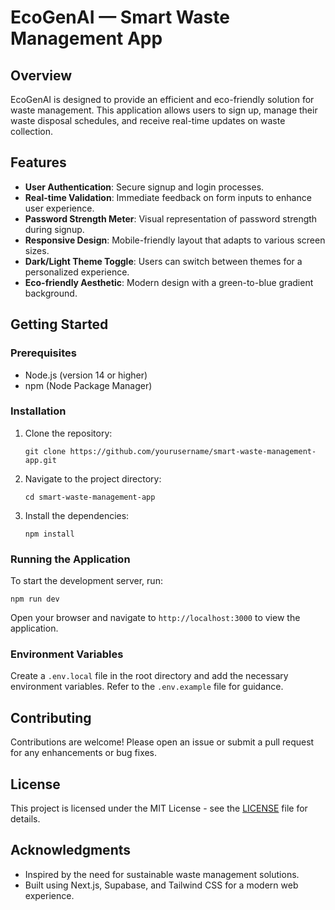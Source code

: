 # EcoGenAI — Smart Waste Management App

## Overview
EcoGenAI is designed to provide an efficient and eco-friendly solution for waste management. This application allows users to sign up, manage their waste disposal schedules, and receive real-time updates on waste collection.

## Features
- **User Authentication**: Secure signup and login processes.
- **Real-time Validation**: Immediate feedback on form inputs to enhance user experience.
- **Password Strength Meter**: Visual representation of password strength during signup.
- **Responsive Design**: Mobile-friendly layout that adapts to various screen sizes.
- **Dark/Light Theme Toggle**: Users can switch between themes for a personalized experience.
- **Eco-friendly Aesthetic**: Modern design with a green-to-blue gradient background.

## Getting Started

### Prerequisites
- Node.js (version 14 or higher)
- npm (Node Package Manager)

### Installation
1. Clone the repository:
   ```
   git clone https://github.com/yourusername/smart-waste-management-app.git
   ```
2. Navigate to the project directory:
   ```
   cd smart-waste-management-app
   ```
3. Install the dependencies:
   ```
   npm install
   ```

### Running the Application
To start the development server, run:
```
npm run dev
```
Open your browser and navigate to `http://localhost:3000` to view the application.

### Environment Variables
Create a `.env.local` file in the root directory and add the necessary environment variables. Refer to the `.env.example` file for guidance.

## Contributing
Contributions are welcome! Please open an issue or submit a pull request for any enhancements or bug fixes.

## License
This project is licensed under the MIT License - see the [LICENSE](LICENSE) file for details.

## Acknowledgments
- Inspired by the need for sustainable waste management solutions.
- Built using Next.js, Supabase, and Tailwind CSS for a modern web experience.